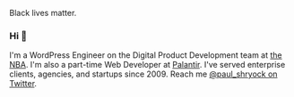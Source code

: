 Black lives matter.

### Hi 👋

I'm a WordPress Engineer on the Digital Product Development team at [the NBA][nba]. I'm also a part-time Web Developer at [Palantir][palantir]. I've served enterprise clients, agencies, and startups since 2009. Reach me [@paul_shryock on Twitter][twitter].

[nba]: https://www.nba.com/
[palantir]: https://www.palantir.com/
[twitter]: https://twitter.com/paul_shryock
